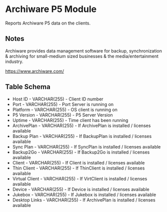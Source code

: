 Archiware P5 Module
====================

Reports Archiware P5 data on the clients.

Notes
-----

Archiware provides data management software for backup, synchronization & archiving for small-medium sized businesses & the media/entertainment industry.

https://www.archiware.com/

Table Schema
-----

* Host ID         - VARCHAR(255) - Client ID number
* Port            - VARCHAR(255) - Port Server is running on
* Platform        - VARCHAR(255) - OS client is running on
* P5 Version      - VARCHAR(255) - P5 Server Version
* Uptime          - VARCHAR(255) - Time client has been running
* ArchivePlan     - VARCHAR(255) - If ArchivePlan is installed / licenses available
* Backup Plan     - VARCHAR(255) - If BackupPlan is installed / licenses available
* Sync Plan       - VARCHAR(255) - If SyncPlan is installed / licenses available   
* Backup2Go       - VARCHAR(255) - If Backup2Go is installed / licenses available
* Client          - VARCHAR(255) - If Client is installed / licenses available
* Thin Client     - VARCHAR(255) - If ThinClient is installed / licenses available
* Virtual Client  - VARCHAR(255) - If VirtClient is installed / licenses available
* Device          - VARCHAR(255) - If Device is installed / licenses available
* Jukebox         - VARCHAR(255) - If Jukebox is installed / licenses available
* Desktop Links   - VARCHAR(255) - If ArchivePlan is installed / licenses available
